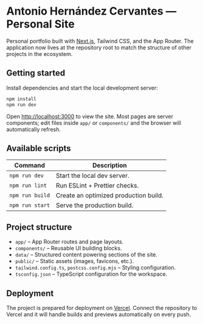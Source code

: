 # Antonio Hernández Cervantes — Personal Site

Personal portfolio built with [Next.js](https://nextjs.org), Tailwind CSS, and the App Router. The application now lives at the repository root to match the structure of other projects in the ecosystem.

## Getting started

Install dependencies and start the local development server:

```bash
npm install
npm run dev
```

Open [http://localhost:3000](http://localhost:3000) to view the site. Most pages are server components; edit files inside `app/` or `components/` and the browser will automatically refresh.

## Available scripts

| Command        | Description                    |
| -------------- | ------------------------------ |
| `npm run dev`  | Start the local dev server.    |
| `npm run lint` | Run ESLint + Prettier checks.  |
| `npm run build`| Create an optimized production build. |
| `npm run start`| Serve the production build.    |

## Project structure

- `app/` – App Router routes and page layouts.
- `components/` – Reusable UI building blocks.
- `data/` – Structured content powering sections of the site.
- `public/` – Static assets (images, favicons, etc.).
- `tailwind.config.ts`, `postcss.config.mjs` – Styling configuration.
- `tsconfig.json` – TypeScript configuration for the workspace.

## Deployment

The project is prepared for deployment on [Vercel](https://vercel.com/). Connect the repository to Vercel and it will handle builds and previews automatically on every push.
